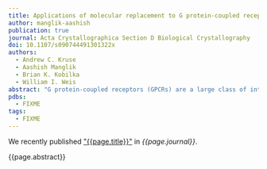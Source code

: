 ```yaml
---
title: Applications of molecular replacement to G protein-coupled receptors
author: manglik-aashish
publication: true
journal: Acta Crystallographica Section D Biological Crystallography
doi: 10.1107/s090744491301322x
authors:
  - Andrew C. Kruse
  - Aashish Manglik
  - Brian K. Kobilka
  - William I. Weis
abstract: "G protein-coupled receptors (GPCRs) are a large class of integral membrane proteins involved in regulating virtually every aspect of human physiology. Despite their profound importance in human health and disease, structural information regarding GPCRs has been extremely limited until recently. With the advent of a variety of new biochemical and crystallographic techniques, the structural biology of GPCRs has advanced rapidly, offering key molecular insights into GPCR activation and signal transduction. To date, almost all GPCR structures have been solved using molecular-replacement techniques. Here, the unique aspects of molecular replacement as applied to individual GPCRs and to signaling complexes of these important proteins are discussed."
pdbs:
  - FIXME
tags:
  - FIXME
---
```


We recently published ["{{page.title}}"](https://doi.org/{{page.doi}}) in *{{page.journal}}*.

{{page.abstract}}